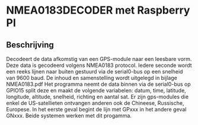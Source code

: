 # NMEA0183DECODER met Raspberry PI
## Beschrijving
Decodeert de data afkomstig van een GPS-module naar een leesbare vorm. Deze data is gecodeerd volgens NMEA0183 protocol.
Iedere seconde wordt een reeks lijnen naar buiten gestuurd via de serial0-bus op een snelheid van 9600 baud.
De inhoud en samenstelling wordt uitgelegd in bijlage NMEA0183.pdf
Het programma neemt de data binnen via de serial0-bus op GPIO15 split deze en maakt de volgende variabelen: 
datum, time, latitude, longitude, altitude, snelheid, richting en aantal sat.
Er zijn gps-modules die enkel de US-satellieten ontvangen anderen ook de Chineese, Russische, Europese.
In het eerste geval begint de lijn met GPxxx in het andere geval GNxxx. Beide systemen werken met dit progamma.
















